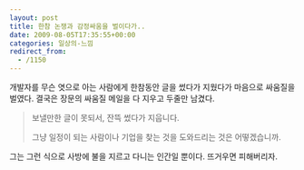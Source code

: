 ```yaml
---
layout: post
title: 한참 논쟁과 감정싸움을 벌이다가..
date: 2009-08-05T17:35:55+00:00
categories: 일상의-느낌
redirect_from:
  - /1150
---
```


개발자를 무슨 엿으로 아는 사람에게 한참동안 글을 썼다가 지웠다가 마음으로 싸움질을 벌였다. 결국은 장문의 싸움질 메일을 다 지우고 두줄만 남겼다.

<BLOCKQUOTE>보낼만한 글이 못되서, 잔뜩 썼다가 지웁니다.

그냥 일정이 되는 사람이나 기업을 찾는 것을 도와드리는 것은 어떻겠습니까.</BLOCKQUOTE>

그는 그런 식으로 사방에 불을 지르고 다니는 인간일 뿐이다. 뜨거우면 피해버리자.
